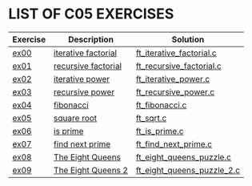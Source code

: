 # LIST OF C05 EXERCISES

|Exercise        |Description                    |Solution                     |
|-------------|-------------------------------|-----------------------------|
|[ex00](https://github.com/Abdelghafour2001/1337/blob/master/Piscine-2021/DAYS/C05/ex00)      |[iterative factorial](https://github.com/Abdelghafour2001/1337/blob/master/Piscine-2021/DAYS/C05/ex00/README.md)          |[ft_iterative_factorial.c](https://github.com/Abdelghafour2001/1337/blob/master/Piscine-2021/DAYS/C05/ex00/ft_iterative_factorial.c) |
|[ex01](https://github.com/Abdelghafour2001/1337/blob/master/Piscine-2021/DAYS/C05/ex01)     |[recursive factorial](https://github.com/Abdelghafour2001/1337/blob/master/Piscine-2021/DAYS/C05/ex01/README.md)  |[ft_recursive_factorial.c](https://github.com/Abdelghafour2001/1337/blob/master/Piscine-2021/DAYS/C05/ex01/ft_recursive_factorial.c)  |
|[ex02](https://github.com/Abdelghafour2001/1337/blob/master/Piscine-2021/DAYS/C05/ex02)   |[iterative power](https://github.com/Abdelghafour2001/1337/blob/master/Piscine-2021/DAYS/C05/ex02/README.md)           |[ft_iterative_power.c](https://github.com/Abdelghafour2001/1337/blob/master/Piscine-2021/DAYS/C05/ex02/ft_iterative_power.c)         |
|[ex03](https://github.com/Abdelghafour2001/1337/blob/master/Piscine-2021/DAYS/C05/ex03)   |[recursive power](https://github.com/Abdelghafour2001/1337/blob/master/Piscine-2021/DAYS/C05/ex03/README.md)           |[ft_recursive_power.c](https://github.com/Abdelghafour2001/1337/blob/master/Piscine-2021/DAYS/C05/ex03/ft_recursive_power.c)      |
|[ex04](https://github.com/Abdelghafour2001/1337/blob/master/Piscine-2021/DAYS/C05/ex04)   |[fibonacci](https://github.com/Abdelghafour2001/1337/blob/master/Piscine-2021/DAYS/C05/ex04/README.md)        |[ft_fibonacci.c](https://github.com/Abdelghafour2001/1337/blob/master/Piscine-2021/DAYS/C05/ex04/ft_fibonacci.c)  |
|[ex05](https://github.com/Abdelghafour2001/1337/blob/master/Piscine-2021/DAYS/C05/ex05)   |[square root](https://github.com/Abdelghafour2001/1337/blob/master/Piscine-2021/DAYS/C05/ex05/README.md)       |[ft_sqrt.c](https://github.com/Abdelghafour2001/1337/blob/master/Piscine-2021/DAYS/C05/ex05/ft_sqrt.c)       |
|[ex06](https://github.com/Abdelghafour2001/1337/blob/master/Piscine-2021/DAYS/C05/ex06)   |[is prime](https://github.com/Abdelghafour2001/1337/blob/master/Piscine-2021/DAYS/C05/ex06/README.md)           |[ft_is_prime.c](https://github.com/Abdelghafour2001/1337/blob/master/Piscine-2021/DAYS/C05/ex06/ft_is_prime.c) |
|[ex07](https://github.com/Abdelghafour2001/1337/blob/master/Piscine-2021/DAYS/C05/ex07)   |[find next prime](https://github.com/Abdelghafour2001/1337/blob/master/Piscine-2021/DAYS/C05/ex07/README.md)        |[ft_find_next_prime.c](https://github.com/Abdelghafour2001/1337/blob/master/Piscine-2021/DAYS/C05/ex07/ft_find_next_prime.c)       |
|[ex08](https://github.com/Abdelghafour2001/1337/blob/master/Piscine-2021/DAYS/C05/ex08)   |[The Eight Queens](https://github.com/Abdelghafour2001/1337/blob/master/Piscine-2021/DAYS/C05/ex08/README.md)     |[ft_eight_queens_puzzle.c](https://github.com/Abdelghafour2001/1337/blob/master/Piscine-2021/DAYS/C05/ex08/ft_eight_queens_puzzle.c)|
|[ex09](https://github.com/Abdelghafour2001/1337/blob/master/Piscine-2021/DAYS/C05/ex09)   |[The Eight Queens 2](https://github.com/Abdelghafour2001/1337/blob/master/Piscine-2021/DAYS/C05/ex09/README.md) |[ft_eight_queens_puzzle_2.c](https://github.com/Abdelghafour2001/1337/blob/master/Piscine-2021/DAYS/C05/ex09/ft_eight_queens_puzzle_2.c) |
